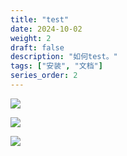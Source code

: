 ```yaml
---
title: "test"
date: 2024-10-02
weight: 2
draft: false
description: "如何test。"
tags: ["安装", "文档"]
series_order: 2
---
```


![](https://yangyang666.oss-cn-chengdu.aliyuncs.com/images/6.%E7%B4%AB%E7%81%B5%20%E5%87%A1%E4%BA%BA%E4%BF%AE%E4%BB%99%E4%BC%A0.jpeg)

![](https://yangyang666.oss-cn-chengdu.aliyuncs.com/images/1.%E7%B4%AB%E7%81%B5%20%E5%87%A1%E4%BA%BA%E4%BF%AE%E4%BB%99%E4%BC%A0.jpeg)

![](https://yangyang666.oss-cn-chengdu.aliyuncs.com/images/ComfyUI_01102_.png)
